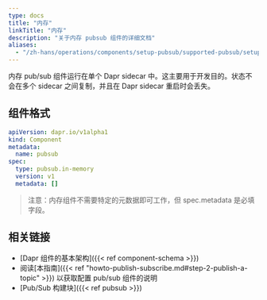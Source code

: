 ```yaml
---
type: docs
title: "内存"
linkTitle: "内存"
description: "关于内存 pubsub 组件的详细文档"
aliases:
  - "/zh-hans/operations/components/setup-pubsub/supported-pubsub/setup-inmemory/"
---
```


内存 pub/sub 组件运行在单个 Dapr sidecar 中。这主要用于开发目的。状态不会在多个 sidecar 之间复制，并且在 Dapr sidecar 重启时会丢失。

## 组件格式

```yaml
apiVersion: dapr.io/v1alpha1
kind: Component
metadata:
  name: pubsub
spec:
  type: pubsub.in-memory
  version: v1
  metadata: []
```

> 注意：内存组件不需要特定的元数据即可工作，但 spec.metadata 是必填字段。

## 相关链接

- [Dapr 组件的基本架构]({{< ref component-schema >}})
- 阅读[本指南]({{< ref "howto-publish-subscribe.md#step-2-publish-a-topic" >}}) 以获取配置 pub/sub 组件的说明
- [Pub/Sub 构建块]({{< ref pubsub >}})
